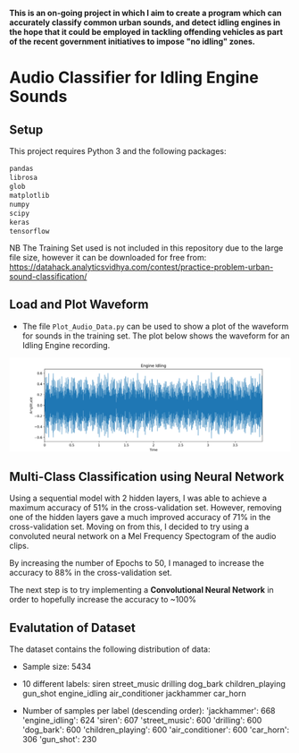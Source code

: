 **This is an on-going project in which I aim to create a program which can accurately classify common urban sounds, and detect idling engines in the hope that it could be employed in tackling offending vehicles as part of the recent government initiatives to impose "no idling" zones.**

# Audio Classifier for Idling Engine Sounds

## Setup
This project requires Python 3 and the following packages:
```
pandas
librosa
glob
matplotlib
numpy
scipy
keras
tensorflow
```

NB The Training Set used is not included in this repository due to the large file size, however it can be downloaded for free from:
https://datahack.analyticsvidhya.com/contest/practice-problem-urban-sound-classification/

## Load and Plot Waveform

- The file ```Plot_Audio_Data.py``` can be used to show a plot of the waveform for sounds in the training set. The plot below shows the waveform for an Idling Engine recording.

![Idling Engine Plot](Engine_Idling.png)

## Multi-Class Classification using Neural Network

Using a sequential model with 2 hidden layers, I was able to achieve a maximum accuracy of 51% in the cross-validation set.
However, removing one of the hidden layers gave a much improved accuracy of 71% in the cross-validation set.
Moving on from this, I decided to try using a convoluted neural network on a Mel Frequency Spectogram of the audio clips.

By increasing the number of Epochs to 50, I managed to increase the accuracy to 88% in the cross-validation set.

The next step is to try implementing a **Convolutional Neural Network** in order to hopefully increase the accuracy to ~100%

## Evalutation of Dataset

The dataset contains the following distribution of data:

- Sample size:
  5434

- 10 different labels:
  siren
  street_music
  drilling
  dog_bark
  children_playing
  gun_shot
  engine_idling
  air_conditioner
  jackhammer
  car_horn

- Number of samples per label (descending order):
  'jackhammer': 668
  'engine_idling': 624
  'siren': 607
  'street_music': 600
  'drilling': 600
  'dog_bark': 600
  'children_playing': 600
  'air_conditioner': 600
  'car_horn': 306
  'gun_shot': 230
